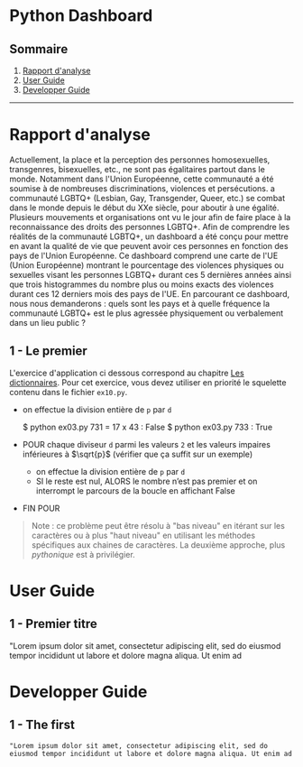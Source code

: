 # Python Dashboard

## Sommaire

1. [Rapport d'analyse](#rapport-d'analyse)
2. [User Guide](#user-guide)
3. [Developper Guide](#developper-guide)

---

# Rapport d'analyse

Actuellement, la place et la perception des personnes homosexuelles, transgenres, bisexuelles, etc., ne sont pas égalitaires partout dans le monde. Notamment dans l'Union Européenne, cette communauté a été soumise à de nombreuses discriminations, violences et persécutions. a communauté LGBTQ+ (Lesbian, Gay, Transgender, Queer, etc.) se combat dans le monde depuis le début du XXe siècle, pour aboutir à une égalité. Plusieurs mouvements et organisations ont vu le jour afin de faire place à la reconnaissance des droits des personnes LGBTQ+.
Afin de comprendre les réalités de la communauté LGBTQ+, un dashboard a été conçu pour mettre en avant la qualité de vie que peuvent avoir ces personnes en fonction des pays de l'Union Européenne. Ce dashboard comprend une carte de l'UE (Union Européenne) montrant le pourcentage des violences physiques ou sexuelles visant les personnes LGBTQ+ durant ces 5 dernières années ainsi que trois histogrammes du nombre plus ou moins exacts des violences durant ces 12 derniers mois des pays de l'UE. En parcourant ce dashboard, nous nous demanderons :
quels sont les pays et à quelle fréquence la communauté LGBTQ+ est le plus agressée physiquement ou verbalement dans un lieu public ?

## 1 - Le premier

L'exercice d'application ci dessous correspond au chapitre [Les dictionnaires](https://perso.esiee.fr/~courivad/Python/10-dict.html).
Pour cet exercice, vous devez utiliser en priorité le squelette contenu dans le fichier `ex10.py`.

- on effectue la division entière de `p` par `d`

  $ python ex03.py
  731 = 17 x 43 : False
  $ python ex03.py
  733 : True

- POUR chaque diviseur `d` parmi les valeurs `2` et les valeurs impaires inférieures à $`\sqrt{p}`$ (vérifier que ça suffit sur un exemple)
  - on effectue la division entière de `p` par `d`
  - SI le reste est nul, ALORS le nombre n’est pas premier et on interrompt le parcours de la boucle en affichant False
- FIN POUR

> Note : ce problème peut être résolu à "bas niveau" en itérant sur les caractères ou à plus "haut niveau" en utilisant les méthodes spécifiques aux chaines de caractères. La deuxième approche, plus _pythonique_ est à privilégier.

# User Guide

## 1 - Premier titre

"Lorem ipsum dolor sit amet, consectetur adipiscing elit, sed do eiusmod tempor incididunt ut labore et dolore magna aliqua. Ut enim ad

# Developper Guide

## 1 - The first

`"Lorem ipsum dolor sit amet, consectetur adipiscing elit, sed do eiusmod tempor incididunt ut labore et dolore magna aliqua. Ut enim ad `

